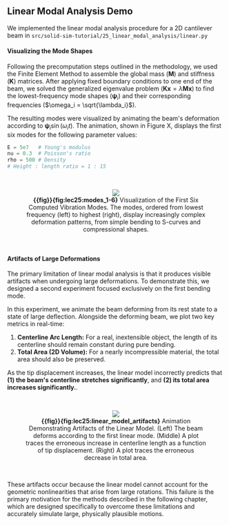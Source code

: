 ## Linear Modal Analysis Demo

We implemented the linear modal analysis procedure for a 2D cantilever beam in `src/solid-sim-tutorial/25_linear_modal_analysis/linear.py`

####  Visualizing the Mode Shapes

Following the precomputation steps outlined in the methodology, we used the Finite Element Method to assemble the global mass ($\mathbf{M}$) and stiffness ($\mathbf{K}$) matrices. After applying fixed boundary conditions to one end of the beam, we solved the generalized eigenvalue problem ($\mathbf{K}\mathbf{x} = \lambda\mathbf{M}\mathbf{x}$) to find the lowest-frequency mode shapes ($\mathbf{\psi}_i$) and their corresponding frequencies ($\omega_i = \sqrt{\lambda_i}$).

The resulting modes were visualized by animating the beam's deformation according to $\mathbf{\psi}_i\sin(\omega_i t)$. The animation, shown in Figure X, displays the first six modes for the following parameter values:

```py 
E = 5e7   # Young's modulus
nu = 0.3  # Poisson's ratio
rho = 500 # Density
# Height : length ratio = 1 : 15
```

<br>

<figure>
    <center>
        <img src="img/lec25/modes_1-6.gif">
        <figcaption><b>{{fig}}{fig:lec25:modes_1-6}</b> Visualization of the First Six Computed Vibration Modes. The modes, ordered from lowest frequency (left) to highest (right), display increasingly complex deformation patterns, from simple bending to S-curves and compressional shapes.</figcaption>
    </center>
</figure>

<br>

#### Artifacts of Large Deformations

The primary limitation of linear modal analysis is that it produces visible artifacts when undergoing large deformations. To demonstrate this, we designed a second experiment focused exclusively on the first bending mode.

In this experiment, we animate the beam deforming from its rest state to a state of large deflection. Alongside the deforming beam, we plot two key metrics in real-time:
1.  **Centerline Arc Length:** For a real, inextensible object, the length of its centerline should remain constant during pure bending.
2.  **Total Area (2D Volume):** For a nearly incompressible material, the total area should also be preserved.

As the tip displacement increases, the linear model incorrectly predicts that **(1) the beam's centerline stretches significantly**, and **(2) its total area increases significantly.**.

<br>

<figure>
    <center>
        <img src="img/lec25/linear_model_artifacts.gif">
        <figcaption><b>{{fig}}{fig:lec25:linear_model_artifacts}</b> Animation Demonstrating Artifacts of the Linear Model. (Left) The beam deforms according to the first linear mode. (Middle) A plot traces the erroneous increase in centerline length as a function of tip displacement. (Right) A plot traces the erroneous decrease in total area.</figcaption>
    </center>
</figure>

<br>

These artifacts occur because the linear model cannot account for the geometric nonlinearities that arise from large rotations. This failure is the primary motivation for the methods described in the following chapter, which are designed specifically to overcome these limitations and accurately simulate large, physically plausible motions.
